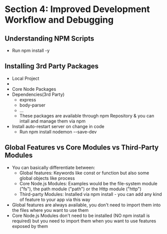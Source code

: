 # Section 4: Improved Development Workflow and Debugging
## Understanding NPM Scripts
* Run npm install -y

## Installing 3rd Party Packages
* Local Project
* <Your Code>
* Core Node Packages
* Dependencies(3rd Party)
    * express
    * body-parser
    * ...
    * These packages are available through npm Repository & you can intall and manage them via npm
* Install auto-restart server on change in code
    * Run npm install nodemon --save-dev

## Global Features vs Core Modules vs Third-Party Modules
* You can basically differentiate between:
    * Global features: Keywords like const or function but also some global objects like process
    * Core Node.js Modules: Examples would be the file-system module ("fs"), the path module ("path") or the Http module ("http")
    * Third-party Modules: Installed via npm install - you can add any kind of feature to your app via this way
* Global features are always available, you don't need to import them into the files where you want to use them
* Core Node.js Modules don't need to be installed (NO npm install is required) but you need to import them when you want to use features exposed by them


